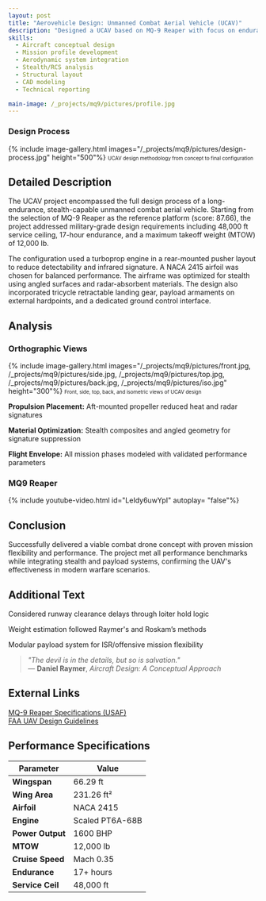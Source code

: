 ```yaml
---
layout: post
title: "Aerovehicle Design: Unmanned Combat Aerial Vehicle (UCAV)"
description: "Designed a UCAV based on MQ-9 Reaper with focus on endurance, stealth, and payload delivery. Meets military-grade specifications through strategic aerodynamic and propulsion design."
skills: 
  - Aircraft conceptual design
  - Mission profile development
  - Aerodynamic system integration
  - Stealth/RCS analysis
  - Structural layout
  - CAD modeling
  - Technical reporting

main-image: /_projects/mq9/pictures/profile.jpg
---
```


### Design Process
{% include image-gallery.html images="/_projects/mq9/pictures/design-process.jpg" height="500"%}
<span style="font-size: 10px">UCAV design methodology from concept to final configuration</span>  

## Detailed Description
The UCAV project encompassed the full design process of a long-endurance, stealth-capable unmanned combat aerial vehicle. Starting from the selection of MQ-9 Reaper as the reference platform (score: 87.66), the project addressed military-grade design requirements including 48,000 ft service ceiling, 17-hour endurance, and a maximum takeoff weight (MTOW) of 12,000 lb.

The configuration used a turboprop engine in a rear-mounted pusher layout to reduce detectability and infrared signature. A NACA 2415 airfoil was chosen for balanced performance. The airframe was optimized for stealth using angled surfaces and radar-absorbent materials. The design also incorporated tricycle retractable landing gear, payload armaments on external hardpoints, and a dedicated ground control interface.

## Analysis
### Orthographic Views
{% include image-gallery.html images="/_projects/mq9/pictures/front.jpg, /_projects/mq9/pictures/side.jpg, /_projects/mq9/pictures/top.jpg, /_projects/mq9/pictures/back.jpg, /_projects/mq9/pictures/iso.jpg" height="300"%}
<span style="font-size: 10px">Front, side, top, back, and isometric views of UCAV design</span>  

 **Propulsion Placement:** Aft-mounted propeller reduced heat and radar signatures
 
 **Material Optimization:** Stealth composites and angled geometry for signature suppression
 
 **Flight Envelope:** All mission phases modeled with validated performance parameters

### MQ9 Reaper
{% include youtube-video.html id="LeIdy6uwYpI" autoplay= "false"%}

## Conclusion
Successfully delivered a viable combat drone concept with proven mission flexibility and performance. The project met all performance benchmarks while integrating stealth and payload systems, confirming the UAV's effectiveness in modern warfare scenarios.

## Additional Text
 Considered runway clearance delays through loiter hold logic
 
 Weight estimation followed Raymer's and Roskam’s methods
 
 Modular payload system for ISR/offensive mission flexibility

> *"The devil is in the details, but so is salvation."*  
> — **Daniel Raymer**, *Aircraft Design: A Conceptual Approach*

## External Links
[MQ-9 Reaper Specifications (USAF)](https://www.af.mil/About-Us/Fact-Sheets/Display/Article/104470/mq-9-reaper/)  
[FAA UAV Design Guidelines](https://www.faa.gov/uas)

## Performance Specifications

| Parameter        | Value                 |
|------------------|-----------------------|
| **Wingspan**     | 66.29 ft             |
| **Wing Area**    | 231.26 ft²           |
| **Airfoil**      | NACA 2415            |
| **Engine**       | Scaled PT6A-68B      |
| **Power Output** | 1600 BHP             |
| **MTOW**         | 12,000 lb            |
| **Cruise Speed** | Mach 0.35            |
| **Endurance**    | 17+ hours            |
| **Service Ceil** | 48,000 ft            |
